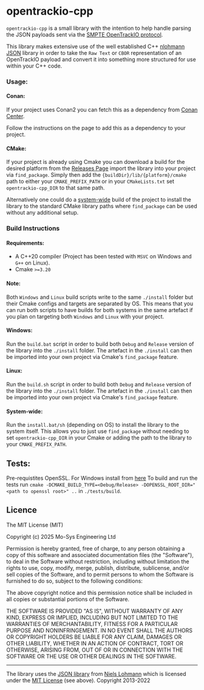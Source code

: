 # opentrackio-cpp

`opentrackio-cpp` is a small library with the intention to help handle parsing the JSON
payloads sent via the [SMPTE OpenTrackIO protocol](https://www.opentrackio.org/).

This library makes extensive use of the well established C++ [nlohmann JSON](https://github.com/nlohmann/json) library
in order to take the `Raw Text` or `CBOR` representation of an OpenTrackIO payload and convert it into something more
structured for use within your C++ code.

### Usage:

#### Conan:

If your project uses Conan2 you can fetch this as a dependency from [Conan Center](https://conan.io/center/recipes/opentrackio-cpp).

Follow the instructions on the page to add this as a dependency to your project.

#### CMake:

If your project is already using Cmake you can download a build for the desired platform from the 
[Releases Page](https://github.com/mosys/opentrackio-cpp/releases) import the library into your project via `find_package`.
Simply then add the `{buildDir}/lib/{platform}/cmake` path to either your `CMAKE_PREFIX_PATH` or in your `CMakeLists.txt`
set `opentrackio-cpp_DIR` to that same path.

Alternatively one could do a [system-wide](#system-wide) build of the project to install the library to the standard CMake
library paths where `find_package` can be used without any additional setup.

### Build Instructions

#### Requirements:

 - A C++20 compiler (Project has been tested with `MSVC` on Windows and `G++` on Linux).
 - Cmake `>=3.20`

#### Note:

Both `Windows` and `Linux` build scripts write to the same `./install` folder but their Cmake configs and targets
are separated by OS. This means that you can run both scripts to have builds for both systems in the same artefact
if you plan on targeting both `Windows` and `Linux` with your project.

#### Windows:

Run the `build.bat` script in order to build both `Debug` and `Release` version of the library into the 
`./install` folder. The artefact in the `./install` can then be imported into your own project via Cmake's
`find_package` feature.

#### Linux:

Run the `build.sh` script in order to build both `Debug` and `Release` version of the library into the
`./install` folder. The artefact in the `./install` can then be imported into your own project via Cmake's
`find_package` feature.

#### System-wide:

Run the `install.bat/sh` (depending on OS) to install the library to the system itself. This allows you to just use
`find_package` without needing to set `opentrackio-cpp_DIR` in your Cmake or adding the path to the library to your
`CMAKE_PREFIX_PATH`.

## Tests:

Pre-requistites OpenSSL. For Windows install from [here](https://slproweb.com/products/Win32OpenSSL.html)
To build and run the tests run `cmake -DCMAKE_BUILD_TYPE=<Debug/Release> -DOPENSSL_ROOT_DIR="<path to openssl root>" ..` in `./tests/build`.

## Licence

The MIT License (MIT)

Copyright (c) 2025 Mo-Sys Engineering Ltd

Permission is hereby granted, free of charge, to any person obtaining a copy
of this software and associated documentation files (the "Software"), to deal
in the Software without restriction, including without limitation the rights
to use, copy, modify, merge, publish, distribute, sublicense, and/or sell
copies of the Software, and to permit persons to whom the Software is
furnished to do so, subject to the following conditions:

The above copyright notice and this permission notice shall be included in all
copies or substantial portions of the Software.

THE SOFTWARE IS PROVIDED "AS IS", WITHOUT WARRANTY OF ANY KIND, EXPRESS OR
IMPLIED, INCLUDING BUT NOT LIMITED TO THE WARRANTIES OF MERCHANTABILITY,
FITNESS FOR A PARTICULAR PURPOSE AND NONINFRINGEMENT. IN NO EVENT SHALL THE
AUTHORS OR COPYRIGHT HOLDERS BE LIABLE FOR ANY CLAIM, DAMAGES OR OTHER
LIABILITY, WHETHER IN AN ACTION OF CONTRACT, TORT OR OTHERWISE, ARISING FROM,
OUT OF OR IN CONNECTION WITH THE SOFTWARE OR THE USE OR OTHER DEALINGS IN THE
SOFTWARE.

***

The library uses the [JSON library](https://github.com/nlohmann/json) from [Niels Lohmann](https://nlohmann.me) which is licensed under the 
[MIT License](https://opensource.org/licenses/MIT) (see above). Copyright 2013-2022
